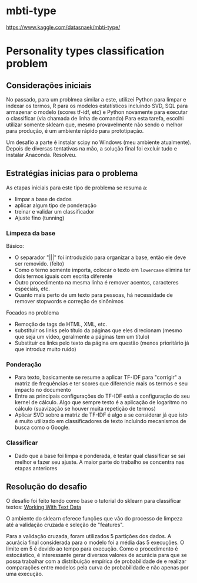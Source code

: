 # mbti-type
https://www.kaggle.com/datasnaek/mbti-type/

# Personality types classification problem

## Considerações iniciais

No passado, para um problmea similar a este, utilizei Python para limpar e indexar os termos, R para os modelos estatísticos incluindo SVD, SQL para armazenar o modelo (scores tf-idf, etc) e Python novamente para executar o classificar (via chamada de linha de comando)
Para esta tarefa, escolhi utilizar somente sklearn que, mesmo provavelmente não sendo o melhor para produção, é um ambiente rápido para prototipação.

Um desafio a parte é instalar scipy no Windows (meu ambiente atualmente). Depois de diversas tentativas na mão, a solução final foi excluir tudo e instalar Anaconda. Resolveu.

## Estratégias inicias para o problema

As etapas iniciais para este tipo de problema se resuma a:
 * limpar a base de dados
 * aplicar algum tipo de ponderação
 * treinar e validar um classificador
 * Ajuste fino (tunning)

### Limpeza da base

Básico:

 * O separador "|||" foi introduzido para organizar a base, então ele deve ser removido. (feito)
 * Como o terno somente importa, colocar o texto em `lowercase` elimina ter dois termos iguais com escrita diferente
 * Outro procedimento na mesma linha é remover acentos, caracteres especiais, etc.
 * Quanto mais perto de um texto para pessoas, há necessidade de remover stopwords e correção de sinônimos

Focados no problema
* Remoção de tags de HTML, XML, etc.
* substituir os links pelo título da páginas que eles direcionam (mesmo que seja um vídeo, geralmente a páginas tem um título)
* Substituir os links pelo texto da página em questão (menos prioritário já que introduz muito ruído)

### Ponderação

 * Para texto, basicamente se resume a aplicar TF-IDF para "corrigir" a matriz de frequências e ter scores que diferencie mais os termos e seu impacto no documento
 * Entre as principais configurações do TF-IDF está a configuração do seu kernel de cálculo. Algo que sempre testo é a aplicação de logaritmo no cálculo (suavização se houver muita repetição de termos)
 * Aplicar SVD sobre a matriz de TF-IDF é algo a se considerar já que isto é muito utilizado em classificadores de texto incluíndo mecanismos de busca como o Google.


### Classificar

 * Dado que a base foi limpa e ponderada, é testar qual classificar se sai melhor e fazer seu ajuste. A maior parte do trabalho se concentra nas etapas anteriores

## Resolução do desafio

O desafio foi feito tendo como base o tutorial do sklearn para classificar textos:
[Working With Text Data](http://scikit-learn.org/stable/tutorial/text_analytics/working_with_text_data.html)

O ambiente do sklearn oferece funções que vão do processo de limpeza até a validação cruzada e seleção de "features".

Para a validação cruzada, foram utilizados 5 partições dos dados. A acurácia final considerada para o modelo foi a média das 5 execuções. O limite em 5 é devido ao tempo para execução. Como o procedimento é estocástico, é interessante gerar diversos valores de acurácia para que se possa trabalhar com a distribuição empírica de probabilidade de e realizar comparações entre modelos pela curva de probabilidade e não apenas por uma execução.










